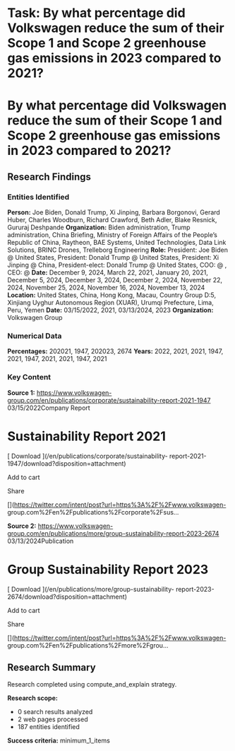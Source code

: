 # Task: By what percentage did Volkswagen reduce the sum of their Scope 1 and Scope 2 greenhouse gas emissions in 2023 compared to 2021?

# By what percentage did Volkswagen reduce the sum of their Scope 1 and Scope 2 greenhouse gas emissions in 2023 compared to 2021?

## Research Findings

### Entities Identified

**Person:** Joe Biden, Donald Trump, Xi Jinping, Barbara Borgonovi, Gerard Huber, Charles Woodburn, Richard Crawford, Beth Adler, Blake Resnick, Gururaj Deshpande
**Organization:** Biden administration, Trump administration, China Briefing, Ministry of Foreign Affairs of the People’s Republic of China, Raytheon, BAE Systems, United Technologies, Data Link Solutions, BRINC Drones, Trelleborg Engineering
**Role:** President: Joe Biden @ United States, President: Donald Trump @ United States, President: Xi Jinping @ China, President-elect: Donald Trump @ United States, COO:  @ , CEO: @ 
**Date:** December 9, 2024, March 22, 2021, January 20, 2021, December 5, 2024, December 3, 2024, December 2, 2024, November 22, 2024, November 25, 2024, November 16, 2024, November 13, 2024
**Location:** United States, China, Hong Kong, Macau, Country Group D:5, Xinjiang Uyghur Autonomous Region (XUAR), Urumqi Prefecture, Lima, Peru, Yemen
**Date:** 03/15/2022, 2021, 03/13/2024, 2023
**Organization:** Volkswagen Group

### Numerical Data

**Percentages:** 202021, 1947, 202023, 2674
**Years:** 2022, 2021, 2021, 1947, 2021, 1947, 2021, 2021, 1947, 2021

### Key Content

**Source 1:** https://www.volkswagen-group.com/en/publications/corporate/sustainability-report-2021-1947
03/15/2022Company Report

#  Sustainability Report 2021

[ Download ](/en/publications/corporate/sustainability-
report-2021-1947/download?disposition=attachment)

Add to cart

Share

[](https://twitter.com/intent/post?url=https%3A%2F%2Fwww.volkswagen-
group.com%2Fen%2Fpublications%2Fcorporate%2Fsus...

**Source 2:** https://www.volkswagen-group.com/en/publications/more/group-sustainability-report-2023-2674
03/13/2024Publication

#  Group Sustainability Report 2023

[ Download ](/en/publications/more/group-sustainability-
report-2023-2674/download?disposition=attachment)

Add to cart

Share

[](https://twitter.com/intent/post?url=https%3A%2F%2Fwww.volkswagen-
group.com%2Fen%2Fpublications%2Fmore%2Fgrou...


## Research Summary

Research completed using compute_and_explain strategy.

**Research scope:**
- 0 search results analyzed
- 2 web pages processed
- 187 entities identified

**Success criteria:** minimum_1_items
